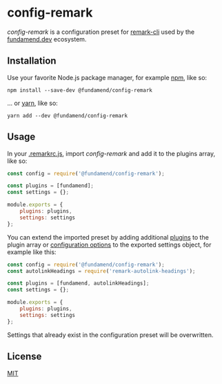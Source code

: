 # config-remark

_config-remark_ is a configuration preset for [remark-cli] used by the [fundamend.dev] ecosystem.

## Installation

Use your favorite Node.js package manager, for example [npm], like so:

    npm install --save-dev @fundamend/config-remark

... or [yarn], like so:

    yarn add --dev @fundamend/config-remark

## Usage

In your [.remarkrc.js], import _config-remark_ and add it to the plugins array, like so:

```js
const config = require('@fundamend/config-remark');

const plugins = [fundamend];
const settings = {};

module.exports = {
	plugins: plugins,
	settings: settings
};
```

You can extend the imported preset by adding additional [plugins] to the plugin array or [configuration options] to the exported settings object, for example like this:

```js
const config = require('@fundamend/config-remark');
const autolinkHeadings = require('remark-autolink-headings');

const plugins = [fundamend, autolinkHeadings];
const settings = {};

module.exports = {
	plugins: plugins,
	settings: settings
};
```

Settings that already exist in the configuration preset will be overwritten.

## License

[MIT]

[configuration options]: https://github.com/unifiedjs/unified-engine/blob/master/doc/configure.md
[fundamend.dev]: https://fundamend.dev
[mit]: https://choosealicense.com/licenses/mit/
[npm]: https://www.npmjs.com/
[plugins]: https://github.com/remarkjs/remark/blob/master/doc/plugins.md
[remark-cli]: https://github.com/remarkjs/remark/tree/master/packages/remark-cli
[.remarkrc.js]: https://github.com/unifiedjs/unified-engine/blob/master/doc/configure.md
[yarn]: https://yarnpkg.com/
